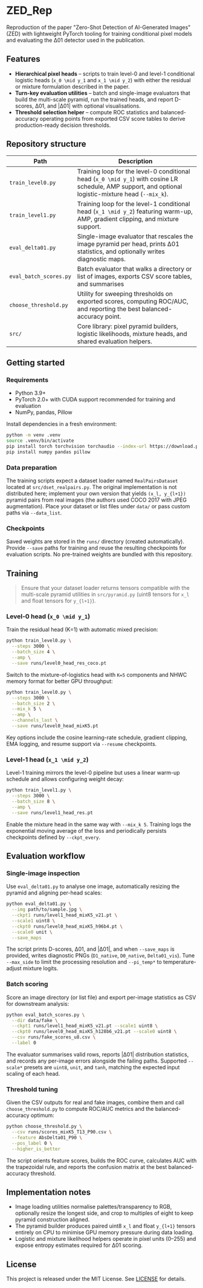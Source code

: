 # ZED_Rep

Reproduction of the paper "Zero-Shot Detection of AI-Generated Images" (ZED) with lightweight PyTorch tooling for training conditional pixel models and evaluating the Δ01 detector used in the publication.

## Features

- **Hierarchical pixel heads** – scripts to train level-0 and level-1 conditional logistic heads (`x_0 \mid y_1` and `x_1 \mid y_2`) with either the residual or mixture formulation described in the paper.
- **Turn-key evaluation utilities** – batch and single-image evaluators that build the multi-scale pyramid, run the trained heads, and report D-scores, Δ01, and |Δ01| with optional visualisations.
- **Threshold selection helper** – compute ROC statistics and balanced-accuracy operating points from exported CSV score tables to derive production-ready decision thresholds.

## Repository structure

| Path | Description |
| --- | --- |
| `train_level0.py` | Training loop for the level-0 conditional head (`x_0 \mid y_1`) with cosine LR schedule, AMP support, and optional logistic-mixture head (`--mix_k`). |
| `train_level1.py` | Training loop for the level-1 conditional head (`x_1 \mid y_2`) featuring warm-up, AMP, gradient clipping, and mixture support. |
| `eval_delta01.py` | Single-image evaluator that rescales the image pyramid per head, prints Δ01 statistics, and optionally writes diagnostic maps. |
| `eval_batch_scores.py` | Batch evaluator that walks a directory or list of images, exports CSV score tables, and summarises |Δ01| statistics. |
| `choose_threshold.py` | Utility for sweeping thresholds on exported scores, computing ROC/AUC, and reporting the best balanced-accuracy point. |
| `src/` | Core library: pixel pyramid builders, logistic likelihoods, mixture heads, and shared evaluation helpers. |

## Getting started

### Requirements

- Python 3.9+
- PyTorch 2.0+ with CUDA support recommended for training and evaluation
- NumPy, pandas, Pillow

Install dependencies in a fresh environment:

```bash
python -m venv .venv
source .venv/bin/activate
pip install torch torchvision torchaudio --index-url https://download.pytorch.org/whl/cu121
pip install numpy pandas pillow
```

### Data preparation

The training scripts expect a dataset loader named `RealPairsDataset` located at `src/dset_realpairs.py`. The original implementation is not distributed here; implement your own version that yields `(x_l, y_{l+1})` pyramid pairs from real images (the authors used COCO 2017 with JPEG augmentation). Place your dataset or list files under `data/` or pass custom paths via `--data_list`.

### Checkpoints

Saved weights are stored in the `runs/` directory (created automatically). Provide `--save` paths for training and reuse the resulting checkpoints for evaluation scripts. No pre-trained weights are bundled with this repository.

## Training

> Ensure that your dataset loader returns tensors compatible with the multi-scale pyramid utilities in `src/pyramid.py` (uint8 tensors for `x_l` and float tensors for `y_{l+1}`).

### Level-0 head (`x_0 \mid y_1`)

Train the residual head (K=1) with automatic mixed precision:

```bash
python train_level0.py \
  --steps 3000 \
  --batch_size 4 \
  --amp \
  --save runs/level0_head_res_coco.pt
```

Switch to the mixture-of-logistics head with `K=5` components and NHWC memory format for better GPU throughput:

```bash
python train_level0.py \
  --steps 3000 \
  --batch_size 2 \
  --mix_k 5 \
  --amp \
  --channels_last \
  --save runs/level0_head_mixK5.pt
```

Key options include the cosine learning-rate schedule, gradient clipping, EMA logging, and resume support via `--resume` checkpoints.

### Level-1 head (`x_1 \mid y_2`)

Level-1 training mirrors the level-0 pipeline but uses a linear warm-up schedule and allows configuring weight decay:

```bash
python train_level1.py \
  --steps 3000 \
  --batch_size 8 \
  --amp \
  --save runs/level1_head_res.pt
```

Enable the mixture head in the same way with `--mix_k 5`. Training logs the exponential moving average of the loss and periodically persists checkpoints defined by `--ckpt_every`.

## Evaluation workflow

### Single-image inspection

Use `eval_delta01.py` to analyse one image, automatically resizing the pyramid and aligning per-head scales:

```bash
python eval_delta01.py \
  --img path/to/sample.jpg \
  --ckpt1 runs/level1_head_mixK5_v21.pt \
  --scale1 uint8 \
  --ckpt0 runs/level0_head_mixK5_h96b4.pt \
  --scale0 unit \
  --save_maps
```

The script prints D-scores, Δ01, and |Δ01|, and when `--save_maps` is provided, writes diagnostic PNGs (`D1_native`, `D0_native`, `Delta01_vis`). Tune `--max_side` to limit the processing resolution and `--pi_temp*` to temperature-adjust mixture logits.

### Batch scoring

Score an image directory (or list file) and export per-image statistics as CSV for downstream analysis:

```bash
python eval_batch_scores.py \
  --dir data/fake \
  --ckpt1 runs/level1_head_mixK5_v21.pt --scale1 uint8 \
  --ckpt0 runs/level0_head_mixK5_h128b6_v21.pt --scale0 uint8 \
  --csv runs/fake_scores_u8.csv \
  --label 0
```

The evaluator summarises valid rows, reports |Δ01| distribution statistics, and records any per-image errors alongside the failing paths. Supported `--scale*` presets are `uint8`, `unit`, and `tanh`, matching the expected input scaling of each head.

### Threshold tuning

Given the CSV outputs for real and fake images, combine them and call `choose_threshold.py` to compute ROC/AUC metrics and the balanced-accuracy optimum:

```bash
python choose_threshold.py \
  --csv runs/scores_mixK5_T13_P90.csv \
  --feature AbsDelta01_P90 \
  --pos_label 0 \
  --higher_is_better
```

The script orients feature scores, builds the ROC curve, calculates AUC with the trapezoidal rule, and reports the confusion matrix at the best balanced-accuracy threshold.

## Implementation notes

- Image loading utilities normalise palettes/transparency to RGB, optionally resize the longest side, and crop to multiples of eight to keep pyramid construction aligned.
- The pyramid builder produces paired uint8 `x_l` and float `y_{l+1}` tensors entirely on CPU to minimise GPU memory pressure during data loading.
- Logistic and mixture likelihood helpers operate in pixel units (0–255) and expose entropy estimates required for Δ01 scoring.

## License

This project is released under the MIT License. See [LICENSE](LICENSE) for details.
